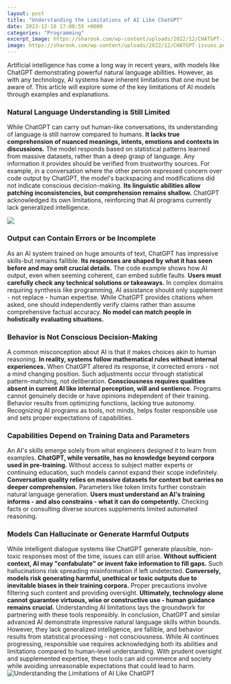 ```yaml
---
layout: post
title: "Understanding the Limitations of AI Like ChatGPT"
date: 2023-12-16 17:00:55 +0000
categories: "Programming"
excerpt_image: https://sharook.com/wp-content/uploads/2022/12/CHATGPT-issues.png
image: https://sharook.com/wp-content/uploads/2022/12/CHATGPT-issues.png
---
```


Artificial intelligence has come a long way in recent years, with models like ChatGPT demonstrating powerful natural language abilities. However, as with any technology, AI systems have inherent limitations that one must be aware of. This article will explore some of the key limitations of AI models through examples and explanations.
### Natural Language Understanding is Still Limited
While ChatGPT can carry out human-like conversations, its understanding of language is still narrow compared to humans. **It lacks true comprehension of nuanced meanings, intents, emotions and contexts in discussions.** The model responds based on statistical patterns learned from massive datasets, rather than a deep grasp of language. Any information it provides should be verified from trustworthy sources. 
For example, in a conversation where the other person expressed concern over code output by ChatGPT, the model's backspacing and modifications did not indicate conscious decision-making. **Its linguistic abilities allow patching inconsistencies, but comprehension remains shallow.** ChatGPT acknowledged its own limitations, reinforcing that AI programs currently lack generalized intelligence.

![](https://datatrained.com/post/wp-content/uploads/2023/01/Limitations-of-ChatGPT.png)
### Output can Contain Errors or be Incomplete  
As an AI system trained on huge amounts of text, ChatGPT has impressive skills-but remains fallible. **Its responses are shaped by what it has seen before and may omit crucial details.** The code example shows how AI output, even when seeming coherent, can embed subtle faults. **Users must carefully check any technical solutions or takeaways.**
In complex domains requiring synthesis like programming, AI assistance should only supplement - not replace - human expertise. While ChatGPT provides citations when asked, one should independently verify claims rather than assume comprehensive factual accuracy. **No model can match people in holistically evaluating situations.** 
### Behavior is Not Conscious Decision-Making
A common misconception about AI is that it makes choices akin to human reasoning. **In reality, systems follow mathematical rules without internal experiences.** When ChatGPT altered its response, it corrected errors - not a mind changing position. Such adjustments occur through statistical pattern-matching, not deliberation.
**Consciousness requires qualities absent in current AI like internal perception, will and sentience.** Programs cannot genuinely decide or have opinions independent of their training. Behavior results from optimizing functions, lacking true autonomy. Recognizing AI programs as tools, not minds, helps foster responsible use and sets proper expectations of capabilities.
### Capabilities Depend on Training Data and Parameters  
An AI's skills emerge solely from what engineers designed it to learn from examples. **ChatGPT, while versatile, has no knowledge beyond corpora used in pre-training.** Without access to subject matter experts or continuing education, such models cannot expand their scope indefinitely. 
**Conversation quality relies on massive datasets for context but carries no deeper comprehension.** Parameters like token limits further constrain natural language generation. **Users must understand an AI's training informs - and also constrains - what it can do competently.** Checking facts or consulting diverse sources supplements limited automated reasoning.
### Models Can Hallucinate or Generate Harmful Outputs
While intelligent dialogue systems like ChatGPT generate plausible, non-toxic responses most of the time, issues can still arise. **Without sufficient context, AI may "confabulate" or invent fake information to fill gaps.** Such hallucinations risk spreading misinformation if left undetected.
**Conversely, models risk generating harmful, unethical or toxic outputs due to inevitable biases in their training corpora.** Proper precautions involve filtering such content and providing oversight. **Ultimately, technology alone cannot guarantee virtuous, wise or constructive use - human guidance remains crucial.** Understanding AI limitations lays the groundwork for partnering with these tools responsibly.
In conclusion, ChatGPT and similar advanced AI demonstrate impressive natural language skills within bounds. However, they lack generalized intelligence, are fallible, and behavior results from statistical processing - not consciousness. While AI continues progressing, responsible use requires acknowledging both its abilities and limitations compared to human-level understanding. With prudent oversight and supplemented expertise, these tools can aid commerce and society while avoiding unreasonable expectations that could lead to harm.
![Understanding the Limitations of AI Like ChatGPT](https://sharook.com/wp-content/uploads/2022/12/CHATGPT-issues.png)